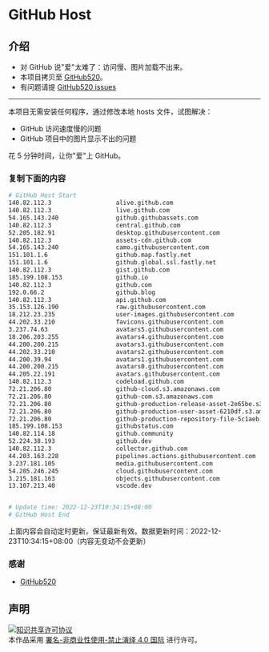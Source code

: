 # GitHub Host
## 介绍
- 对 GitHub 说"爱"太难了：访问慢、图片加载不出来。
- 本项目拷贝至 [GitHub520](https://github.com/521xueweihan/GitHub520)。
- 有问题请提 [GitHub520 issues](https://github.com/521xueweihan/GitHub520/issues/new)

---

本项目无需安装任何程序，通过修改本地 hosts 文件，试图解决：
- GitHub 访问速度慢的问题
- GitHub 项目中的图片显示不出的问题

花 5 分钟时间，让你"爱"上 GitHub。

### 复制下面的内容
```bash
# GitHub Host Start
140.82.112.3                  alive.github.com
140.82.112.3                  live.github.com
54.165.143.240                github.githubassets.com
140.82.112.3                  central.github.com
52.205.182.91                 desktop.githubusercontent.com
140.82.112.3                  assets-cdn.github.com
54.165.143.240                camo.githubusercontent.com
151.101.1.6                   github.map.fastly.net
151.101.1.6                   github.global.ssl.fastly.net
140.82.112.3                  gist.github.com
185.199.108.153               github.io
140.82.112.3                  github.com
192.0.66.2                    github.blog
140.82.112.3                  api.github.com
35.153.126.190                raw.githubusercontent.com
18.212.23.235                 user-images.githubusercontent.com
44.202.33.210                 favicons.githubusercontent.com
3.237.74.63                   avatars5.githubusercontent.com
18.206.203.255                avatars4.githubusercontent.com
44.200.200.215                avatars3.githubusercontent.com
44.202.33.210                 avatars2.githubusercontent.com
44.200.39.94                  avatars1.githubusercontent.com
44.200.200.215                avatars0.githubusercontent.com
44.205.22.191                 avatars.githubusercontent.com
140.82.112.3                  codeload.github.com
72.21.206.80                  github-cloud.s3.amazonaws.com
72.21.206.80                  github-com.s3.amazonaws.com
72.21.206.80                  github-production-release-asset-2e65be.s3.amazonaws.com
72.21.206.80                  github-production-user-asset-6210df.s3.amazonaws.com
72.21.206.80                  github-production-repository-file-5c1aeb.s3.amazonaws.com
185.199.108.153               githubstatus.com
140.82.114.18                 github.community
52.224.38.193                 github.dev
140.82.112.3                  collector.github.com
44.203.163.228                pipelines.actions.githubusercontent.com
3.237.181.105                 media.githubusercontent.com
54.205.246.245                cloud.githubusercontent.com
3.215.181.163                 objects.githubusercontent.com
13.107.213.40                 vscode.dev


# Update time: 2022-12-23T10:34:15+08:00
# GitHub Host End

```
上面内容会自动定时更新，保证最新有效。数据更新时间：2022-12-23T10:34:15+08:00（内容无变动不会更新）

### 感谢

- [GitHub520](https://github.com/521xueweihan/GitHub520)

## 声明
<a rel="license" href="https://creativecommons.org/licenses/by-nc-nd/4.0/deed.zh"><img alt="知识共享许可协议" style="border-width: 0" src="https://licensebuttons.net/l/by-nc-nd/4.0/88x31.png"></a><br>本作品采用 <a rel="license" href="https://creativecommons.org/licenses/by-nc-nd/4.0/deed.zh">署名-非商业性使用-禁止演绎 4.0 国际</a> 进行许可。